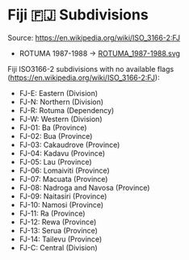 # Fiji 🇫🇯 Subdivisions

Source: https://en.wikipedia.org/wiki/ISO_3166-2:FJ

* ROTUMA 1987-1988 -> [ROTUMA_1987-1988.svg](https://github.com/amckenna41/iso3166-flag-icons/blob/main/iso3166-2-icons/FJ/ROTUMA_1987-1988.svg)

Fiji ISO3166-2 subdivisions with no available flags (https://en.wikipedia.org/wiki/ISO_3166-2:FJ):

* FJ-E: Eastern (Division)
* FJ-N: Northern (Division)
* FJ-R: Rotuma (Dependency)
* FJ-W: Western (Division)
* FJ-01: Ba (Province)
* FJ-02: Bua (Province)
* FJ-03: Cakaudrove (Province)
* FJ-04: Kadavu (Province)
* FJ-05: Lau (Province)
* FJ-06: Lomaiviti (Province)
* FJ-07: Macuata (Province)
* FJ-08: Nadroga and Navosa (Province)
* FJ-09: Naitasiri (Province)
* FJ-10: Namosi (Province)
* FJ-11: Ra (Province)
* FJ-12: Rewa (Province)
* FJ-13: Serua (Province)
* FJ-14: Tailevu (Province)
* FJ-C: Central (Division)